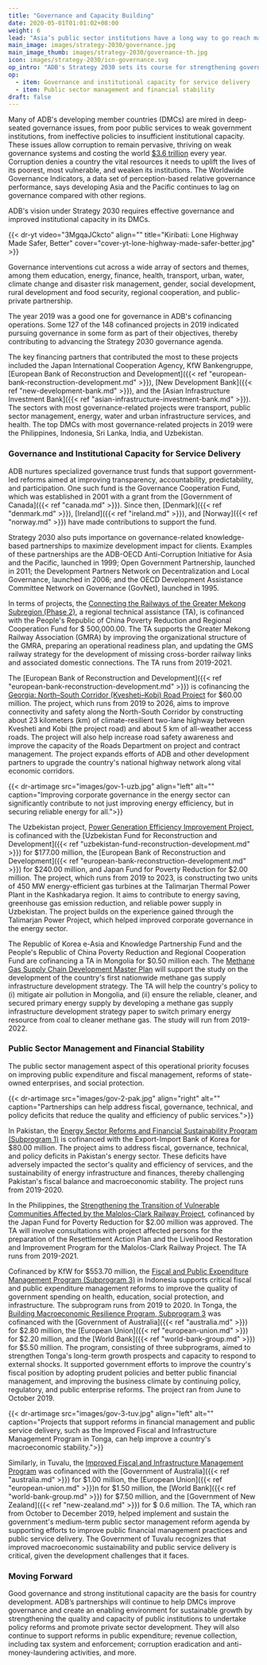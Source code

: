 ```yaml
---
title: "Governance and Capacity Building"
date: 2020-05-01T01:01:02+08:00
weight: 6
lead: "Asia’s public sector institutions have a long way to go reach maximum efficiency. With about 127 cofinanced projects pursuing good governance in some form, ADB’s financing partnerships continue to help strengthen the capacity of public institutions to undertake policy reforms and promote private sector development."
main_image: images/strategy-2030/governance.jpg
main_image_thumb: images/strategy-2030/governance-th.jpg
icon: images/strategy-2030/icn-governance.svg
op_intro: "ADB's Strategy 2030 sets its course for strengthening governance and institutional capacity by pursuing the following:"
op: 
  - item: Governance and institutional capacity for service delivery
  - item: Public sector management and financial stability
draft: false
---
```


Many of ADB's developing member countries (DMCs) are mired in deep-seated governance issues, from poor public services to weak government institutions, from ineffective policies to insufficient institutional capacity. These issues allow corruption to remain pervasive, thriving on weak governance systems and costing the world [$3.6 trillion](https://www.adb.org/sites/default/files/institutional-document/495976/strategy-2030-op6-governance.pdf) every year. Corruption denies a country the vital resources it needs to uplift the lives of its poorest, most vulnerable, and weaken its institutions. The Worldwide Governance Indicators, a data set of perception-based relative governance performance, says developing Asia and the Pacific continues to lag on governance compared with other regions.

ADB's vision under Strategy 2030 requires effective governance and improved institutional capacity in its DMCs.

{{< dr-yt video="3MgqaJCkcto" align="" title="Kiribati: Lone Highway Made Safer, Better" cover="cover-yt-lone-highway-made-safer-better.jpg" >}}

Governance interventions cut across a wide array of sectors and themes, among them education, energy, finance, health, transport, urban, water, climate change and disaster risk management, gender, social development, rural development and food security, regional cooperation, and public-private partnership.

The year 2019 was a good one for governance in ADB's cofinancing operations. Some 127 of the 148 cofinanced projects in 2019 indicated pursuing governance in some form as part of their objectives, thereby contributing to advancing the Strategy 2030 governance agenda.

The key financing partners that contributed the most to these projects included the Japan International Cooperation Agency, KfW Bankengruppe, [European Bank of Reconstruction and Development]({{< ref "european-bank-reconstruction-development.md" >}}), [New Development Bank]({{< ref "new-development-bank.md" >}}), and the [Asian Infrastructure Investment Bank]({{< ref "asian-infrastructure-investment-bank.md" >}}). The sectors with most governance-related projects were transport, public sector management, energy, water and urban infrastructure services, and health. The top DMCs with most governance-related projects in 2019 were the Philippines, Indonesia, Sri Lanka, India, and Uzbekistan.

### Governance and Institutional Capacity for Service Delivery

ADB nurtures specialized governance trust funds that support government-led reforms aimed at improving transparency, accountability, predictability, and participation. One such fund is the Governance Cooperation Fund, which was established in 2001 with a grant from the [Government of Canada]({{< ref "canada.md" >}}). Since then, [Denmark]({{< ref "denmark.md" >}}), [Ireland]({{< ref "ireland.md" >}}), and [Norway]({{< ref "norway.md" >}}) have made contributions to support the fund. 

Strategy 2030 also puts importance on governance-related knowledge-based partnerships to maximize development impact for clients. Examples of these partnerships are the ADB-OECD Anti-Corruption Initiative for Asia and the Pacific, launched in 1999; Open Government Partnership, launched in 2011; the Development Partners Network on Decentralization and Local Governance, launched in 2006; and the  OECD Development Assistance Committee Network on Governance (GovNet), launched in 1995.

In terms of projects, the [Connecting the Railways of the Greater Mekong Subregion (Phase 2)](https://www.adb.org/projects/42518-025/main#project-pds), a regional technical assistance (TA), is cofinanced with the People's Republic of China Poverty Reduction and Regional Cooperation Fund for $ 500,000.00. The TA supports the Greater Mekong Railway Association (GMRA) by improving the organizational structure of the GMRA, preparing an operational readiness plan, and updating the GMS railway strategy for the development of missing cross-border railway links and associated domestic connections. The TA runs from 2019-2021.

The [European Bank of Reconstruction and Development]({{< ref "european-bank-reconstruction-development.md" >}}) is cofinancing the [Georgia: North–South Corridor (Kvesheti–Kobi) Road Project](https://www.adb.org/projects/51257-001/main#project-pds) for $60.00 million. The project, which runs from 2019 to 2026, aims to improve connectivity and safety along the North-South Corridor by constructing about 23 kilometers (km) of climate-resilient two-lane highway between Kvesheti and Kobi (the project road) and about 5 km of all-weather access roads. The project will also help increase road safety awareness and improve the capacity of the Roads Department on project and contract management. The project expands efforts of ADB and other development partners to upgrade the country's national highway network along vital economic corridors. 

{{< dr-artimage src="images/gov-1-uzb.jpg" align="left" alt="" caption="Improving corporate governance in the energy sector can significantly contribute to not just improving energy efficiency, but in securing reliable energy for all.">}}

The Uzbekistan project, [Power Generation Efficiency Improvement Project](https://www.adb.org/projects/49253-003/main#project-pds), is cofinanced with the [Uzbekistan Fund for Reconstruction and Development]({{< ref "uzbekistan-fund-reconstruction-development.md" >}}) for $177.00 million, the [European Bank of Reconstruction and Development]({{< ref "european-bank-reconstruction-development.md" >}}) for $240.00 million, and Japan Fund for Poverty Reduction for $2.00 million. The project, which runs from 2019 to 2023, is constructing two units of 450 MW energy-efficient gas turbines at the Talimarjan Thermal Power Plant in the Kashkadarya region. It aims to contribute to energy saving, greenhouse gas emission reduction, and reliable power supply in Uzbekistan. The project builds on the experience gained through the Talimarjan Power Project, which helped improved corporate governance in the energy sector.

The Republic of Korea e-Asia and Knowledge Partnership Fund and the People's Republic of China Poverty Reduction and Regional Cooperation Fund are cofinancing a TA in Mongolia for $0.50 million each. The [Methane Gas Supply Chain Development Master Plan](https://www.adb.org/projects/51285-001/main#project-pds) will support the study on the development of the country's first nationwide methane gas supply infrastructure development strategy. The TA will help the country's policy to (i) mitigate air pollution in Mongolia, and (ii) ensure the reliable, cleaner, and secured primary energy supply by developing a methane gas supply infrastructure development strategy paper to switch primary energy resource from coal to cleaner methane gas. The study will run from 2019-2022. 

### Public Sector Management and Financial Stability

The public sector management aspect of this operational priority focuses on improving public expenditure and fiscal management, reforms of state-owned enterprises, and social protection.

{{< dr-artimage src="images/gov-2-pak.jpg" align="right" alt="" caption="Partnerships can help address fiscal, governance, technical, and policy deficits that reduce the quality and efficiency of public services.">}}

In Pakistan, the [Energy Sector Reforms and Financial Sustainability Program (Subprogram 1)](https://www.adb.org/projects/53165-001/main#project-pds) is cofinanced with the Export-Import Bank of Korea for $80.00 million. The project aims to address fiscal, governance, technical, and policy deficits in Pakistan's energy sector. These deficits have adversely impacted the sector's quality and efficiency of services, and the sustainability of energy infrastructure and finances, thereby challenging Pakistan's fiscal balance and macroeconomic stability. The project runs from 2019-2020. 

In the Philippines, the [Strengthening the Transition of Vulnerable Communities Affected by the Malolos-Clark Railway Project](https://www.adb.org/projects/52083-007/main#project-pds), cofinanced by the Japan Fund for Poverty Reduction for $2.00 million was approved. The TA will involve consultations with project affected persons for the preparation of the Resettlement Action Plan and the Livelihood Restoration and Improvement Program for the Malolos-Clark Railway Project. The TA runs from 2019-2021.

Cofinanced by KfW for $553.70 million, the [Fiscal and Public Expenditure Management Program (Subprogram 3)](https://www.adb.org/projects/50168-003/main#project-pds) in Indonesia supports critical fiscal and public expenditure management reforms to improve the quality of government spending on health, education, social protection, and infrastructure. The subprogram runs from 2019 to 2020. In Tonga, the [Building Macroeconomic Resilience Program, Subprogram 3](https://www.adb.org/projects/48361-003/main#project-pds)  was cofinanced with the [Government of Australia]({{< ref "australia.md" >}}) for $2.80 million, the [European Union]({{< ref "european-union.md" >}}) for $2.20 million, and the [World Bank]({{< ref "world-bank-group.md" >}}) for $5.50 million. The program, consisting of three subprograms, aimed to strengthen Tonga's long-term growth prospects and capacity to respond to external shocks. It supported government efforts to improve the country's fiscal position by adopting prudent policies and better public financial management, and improving the business climate by continuing policy, regulatory, and public enterprise reforms. The project ran from June to October 2019.

{{< dr-artimage src="images/gov-3-tuv.jpg" align="left" alt="" caption="Projects that support reforms in financial management and public service delivery, such as the Improved Fiscal and Infrastructure Management Program in Tonga, can help improve a country's macroeconomic stability.">}}

Similarly, in Tuvalu, the [Improved Fiscal and Infrastructure Management Program](https://www.adb.org/projects/50377-001/main#project-pds) was cofinanced with the [Government of Australia]({{< ref "australia.md" >}}) for $1.00 million, the [European Union]({{< ref "european-union.md" >}})n for $1.50 million, the [World Bank]({{< ref "world-bank-group.md" >}}) for $7.50 million, and the [Government of New Zealand]({{< ref "new-zealand.md" >}}) for $ 0.6 million. The TA, which ran from October to December 2019, helped implement and sustain the government's medium-term public sector management reform agenda by supporting efforts to improve public financial management practices and public service delivery. The Government of Tuvalu recognizes that improved macroeconomic sustainability and public service delivery is critical, given the development challenges that it faces.

### Moving Forward

Good governance and strong institutional capacity are the basis for country development. ADB’s partnerships will continue to help DMCs improve governance and create an enabling environment for sustainable growth by strengthening the quality and capacity of public institutions to undertake policy reforms and promote private sector development. They will also continue to support reforms in public expenditure; revenue collection, including tax system and enforcement; corruption eradication and anti-money-laundering activities, and more.